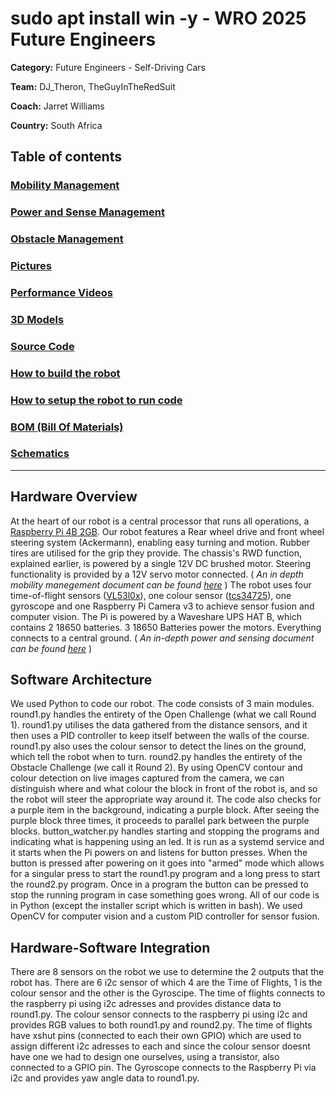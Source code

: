 # sudo apt install win -y - WRO 2025 Future Engineers
**Category:** Future Engineers - Self-Driving Cars

**Team:** DJ_Theron, TheGuyInTheRedSuit

**Coach:** Jarret Williams

**Country:** South Africa

## Table of contents
### [Mobility Management](/docs/mobility-manegement.md)
### [Power and Sense Management](/docs/power-and-sense.md)
### [Obstacle Management](/docs/obstacle-management.md)
### [Pictures](/docs/images/)
### [Performance Videos](/videos/demo-vids.md)
### [3D Models](/hardware/3d_models/)
### [Source Code](/software/src/)
### [How to build the robot](/hardware/howtobuild.md)
### [How to setup the robot to run code](/software/setup.md)
### [BOM (Bill Of Materials)](/hardware/bom/bill-of-materials.csv)
### [Schematics](/hardware/schematics/)

---

## Hardware Overview
At the heart of our robot is a central processor that runs all operations, a [Raspberry Pi 4B 2GB](/docs/images/component_photos/RaspberryPi4B.jpg). Our robot features a Rear wheel drive and front wheel steering system (Ackermann), enabling easy turning and motion. Rubber tires are utilised for the grip they provide. The chassis's RWD function, explained earlier, is powered by a single 12V DC brushed motor. Steering functionality is provided by a 12V servo motor connected. 
( _An in depth mobility manegement document can be found [here](/docs/mobility-manegement.md)_ )
The robot uses four time-of-flight sensors ([VL53l0x](/docs/images/component_photos/vl53l0x.jpg)), one colour sensor ([tcs34725](/docs/images/component_photos/TCS34725.jpg)), one gyroscope and one Raspberry Pi Camera v3 to achieve sensor fusion and computer vision. The Pi is powered by a Waveshare UPS HAT B, which contains 2 18650 batteries. 3 18650 Batteries power the motors. Everything connects to a central ground. ( _An in-depth power and sensing document can be found [here](/docs/power-and-sense.md)_ )

## Software Architecture
We used Python to code our robot. The code consists of 3 main modules. round1.py handles the entirety of the Open Challenge (what we call Round 1). round1.py utilises the data gathered from the distance sensors, and it then uses a PID controller to keep itself between the walls of the course. round1.py also uses the colour sensor to detect the lines on the ground, which tell the robot when to turn. round2.py handles the entirety of the Obstacle Challenge (we call it Round 2). By using OpenCV contour and colour detection on live images captured from the camera, we can distinguish where and what colour the block in front of the robot is, and so the robot will steer the appropriate way around it. The code also checks for a purple item in the background, indicating a purple block. After seeing the purple block three times, it proceeds to parallel park between the purple blocks. button_watcher.py handles starting and stopping the programs and indicating what is happening using an led. It is run as a systemd service and it starts when the Pi powers on and listens for button presses. When the button is pressed after powering on it goes into "armed" mode which allows for a singular press to start the round1.py program and a long press to start the round2.py program. Once in a program the button can be pressed to stop the running program in case something goes wrong. All of our code is in Python (except the installer script which is written in bash). We used OpenCV for computer vision and a custom PID controller for sensor fusion.

## Hardware-Software Integration
There are 8 sensors on the robot we use to determine the 2 outputs that the robot has. There are 6 i2c sensor of which 4 are the Time of Flights, 1 is the colour sensor and the other is the  Gyroscipe. The time of flights connects to the raspberry pi using i2c adresses and provides distance data to round1.py. The colour sensor connects to the raspberry pi using i2c and provides RGB values to both round1.py and round2.py. The time of flights have xshut pins (connected to each their own GPIO) which are used to assign different i2c adresses to each and since the colour sensor doesnt have one we had to design one ourselves, using a transistor, also connected to a GPIO pin. The Gyroscope connects to the Raspberry Pi via i2c and provides yaw angle data to round1.py. 